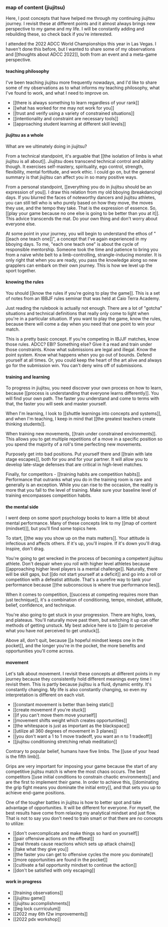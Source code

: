 ### map of content (jiujitsu)

Here, I post concepts that have helped me through my continuing jiujitsu journey. I revisit these at different points and it almost always brings new perspective to my game and my life. I will be constantly adding and rebuilding these, so check back if you're interested.

I attended the 2022 ADCC World Championships this year in Las Vegas. I haven't done this before, but I wanted to share some of my observations and 
 [[thoughts about ADCC 2022]], both from an event and a meta-game perspective. 

#### teaching philosophy

I've been teaching jiujitsu more frequently nowadays, and I'd like to share some of my observations as to what informs my teaching philosophy, what I've found to work, and what I need to improve on.

- [[there is always something to learn regardless of your rank]]
- [[what has worked for me may not work for you]]
- [[trust and verify using a variety of constrained situations]]
- [[intentionality and constraint are necessary tools]]
- [[approaching student learning at different skill levels]]

#### jiujitsu as a whole

What are we ultimately doing in jiujitsu?

From a technical standpoint, it's arguable that [[the isolation of limbs is what jiujitsu is all about]]. Jiujitsu does transcend technical control and ability though. It exercises self-mastery, spirituality, ego control, strength, flexibility, mental fortitude, and work ethic. I could go on, but the general summary is that jiujitsu can affect you in so many positive ways. 

From a personal standpoint, [[everything you do in jiujitsu should be an expression of you]]. I draw this relation from my old bboying (breakdancing) days. If you blurred the faces of noteworthy dancers and jiujitsu athletes, you can still tell who is who purely based on how they move, the moves they use, and the tempo they take. That is the expression of essence. So, [[play your game because no one else is going to be better than you at it]]. This advice transcends the mat. Do your own thing and don't worry about everyone else.

At some point in your journey, you will begin to understand the ethos of "[[each one teach one]]", a concept that I've again experienced in my bboying days. To me, "each one teach one" is about the cycle of responsible mentorship. Someone took the time and patience to bring you from a naive white belt to a limb-controlling, strangle-inducing monster. It is only right that when you are ready, you pass the knowledge along so new grapplers can embark on their own journey. This is how we level up the sport together.

#### knowing the rules

You should [[know the rules if you're going to play the game]]. This is a set of notes from an IBBJF rules seminar that was held at Caio Terra Academy. 

Just reading the rulebook is actually not enough. There are a lot of "gotcha" situations and technical definitions that really only come to light when you're in a particular situation. If you want to play the game, know the rules, because there will come a day when you need that one point to win your match.

This is a pretty basic concept. If you're competing in IBJJF matches, know those rules. ADCC? EBI? Something else? Give it a read and train under those constraints. Know what submissions are legal and illegal. Know the point system. Know what happens when you go out of bounds. Defend yourself at all times. Or, you could keep the heart of the art alive and always go for the submission win. You can't deny wins off of submissions.

#### training and learning

To progress in jiujitsu, you need discover your own process on how to learn, because [[process is understanding that everyone learns differently]]. You will find your own path. The faster you understand and come to terms with that, the faster you will seek and master yourself.

When I'm learning, I look to [[shuttle learnings into concepts and systems]], and when I'm teaching, I keep in mind that [[the greatest teachers create thinking students]].

When training new movements, [[train under constrained environments]]. This allows you to get multiple repetitions of a move in a specific position so you spend the majority of a roll's time perfecting new movements. 

Purposely get into bad positions. Put yourself there and [[train with late stage escapes]], both for you and for your partner. It will allow you to develop late-stage defenses that are critical in high-level matches.

Finally, for competitors - [[training habits are competition habits]]. Performance that outranks what you do in the training room is rare and generally is an exception. While you can rise to the occasion, the reality is more that you fall to the level of training. Make sure your baseline level of training encompasses competition habits.

#### the mental side

I went deep on some sport psychology books to learn a little bit about mental performance. Many of these concepts link to my [[map of content (mindset)]], but you'll find some topics here.

To start, [[the way you show up on the mats matters]]. Your attitude is infectious and affects others. If it's up, you'll inspire. If it's down you'll drag. Inspire, don't drag.

You're going to get wrecked in the process of becoming a competent jiujitsu athlete. Don't despair when you roll with higher level athletes because [[approaching higher level players is a mental challenge]]. Naturally, there will be skill gaps, but [[do not start yourself at a deficit]] and go into a roll or competition with a defeatist attitude. That's a surefire way to tank your performance because [[the subconscious is where true performance lies]]. 

When it comes to competition, [[success at competing requires more than just technique]], it's a combination of conditioning, tempo, mindset, attitude, belief, confidence, and technique. 

You're also going to get stuck in your progression. There are highs, lows, and plateaus. You'll naturally move past them, but switching it up can offer methods of getting unstuck. My best advice here is to [[aim to perceive what you have not perceived to get unstuck]].

Above all, don't quit, because [[a hopeful mindset keeps one in the pocket]], and the longer you're in the pocket, the more benefits and opportunities you'll come across.

#### movement

Let's talk about movement. I revisit these concepts at different points in my journey because they consistently hold different meanings every time I revisit them. This is partly because jiujitsu is a fluid, dynamic entity. It's constantly changing. My life is also constantly changing, so even my interpretation is different on each visit.

- [[constant movement is better than being static]]
- [[create movement if you're stuck]]
- [[if you can't move them move yourself]]
- [[movement shifts weight which creates opportunities]]
- [[the whitespace is just as important as the blackspace]]
- [[utilize all 360 degrees of movement in 3 planes]]
- [[you don't want a 1 to 1 move tradeoff, you want an n to 1 tradeoff]]
- [[jiujitsu conditioning stretching rehab meditation]]

Contrary to popular belief, humans have five limbs. The [[use of your head is the fifth limb]].

Grips are very important for imposing your game because the start of any competitive jiujitsu match is where the most chaos occurs. The best competitors [[use initial conditions to constrain chaotic environments]] and are the first to implement their game. In order to achieve this, [[dominating the grip fight means you dominate the initial entry]], and that sets you up to achieve end-game positions.

One of the tougher battles in jiujitsu is how to better spot and take advantage of opportunities. It will be different for everyone. For myself, the best results have come from relaxing my analytical mindset and just flow. That is not to say you don't need to train smart or that there are no concepts to utilize:

- [[don't overcomplicate and make things so hard on yourself]]
- [[pair offensive actions on the offbeat]]
- [[real threats cause reactions which sets up attack chains]]
- [[take what they give you]]
- [[the faster you can get to offensive cycles the more you dominate]]
- [[more opportunities are found in the pocket]]
- [[cultivate a fail opportunity mindset to continue the action]]
- [[don't be satisfied with only escaping]]

#### work in progress
- [[training observations]]
- [[jiujitsu game]]
- [[jiujitsu accomplishments]]
- [[leg lock currriculum]]
- [[2022 may 6th f2w improvements]]
- [[2022 pdx workshop]]



